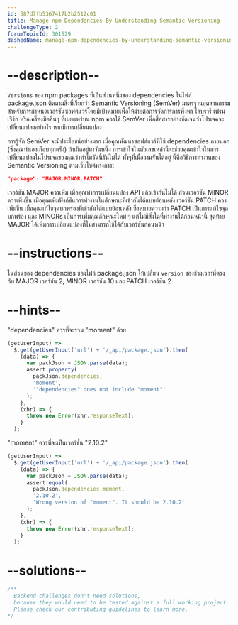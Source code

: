 ```yaml
---
id: 587d7fb5367417b2b2512c01
title: Manage npm Dependencies By Understanding Semantic Versioning
challengeType: 2
forumTopicId: 301529
dashedName: manage-npm-dependencies-by-understanding-semantic-versioning
---
```


# --description--

`Versions` ของ npm packages ที่เป็นส่วนหนึ่งของ dependencies ในไฟล์ package.json ติดตามสิ่งที่เรียกว่า Semantic Versioning (SemVer) มาตรฐานอุตสาหกรรมสำหรับการกำหนดเวอร์ชันซอฟต์แวร์โดยมีเป้าหมายเพื่อให้ง่ายต่อการจัดการการพึ่งพา ไลบรารี เฟรมเวิร์ก หรือเครื่องมืออื่นๆ ที่เผยแพร่บน npm ควรใช้ SemVer เพื่อสื่อสารอย่างชัดเจนว่าโปรเจคจะเปลี่ยนแปลงอย่างไร หากมีการเปลี่ยนแปลง 


การรู้จัก SemVer จะมีประโยชน์อย่างมาก เมื่อคุณพัฒนาซอฟต์แวร์ที่ใช้ dependencies ภายนอก (ซึ่งคุณทำเองเกือบทุกครั้ง) ถ้าเกิดอยู่มาวันหนึ่ง การเข้าใจในตัวเลขเหล่านี้จะช่วยคุณเข้าใจในการเปลี่ยนแปลงในโปรเจคของคุณว่าทำไมวันนี้รันไม่ได้ ทั้งๆที่เมื่อวานรันได้อยู่  นี่คือวิธีการทำงานของ Semantic Versioning ตามเว็บไซต์ทางการ:

```json
"package": "MAJOR.MINOR.PATCH"
```

เวอร์ชัน MAJOR ควรเพิ่ม เมื่อคุณทำการเปลี่ยนแปลง API แล้วเข้ากันไม่ได้ ส่วนเวอร์ชัน MINOR ควรเพิ่มขึ้น เมื่อคุณเพิ่มฟังก์ชันการทำงานในลักษณะที่เข้ากันได้แบบย้อนหลัง เวอร์ชัน PATCH ควรเพิ่มขึ้น เมื่อคุณแก้ไขจุดบกพร่องที่เข้ากันได้แบบย้อนหลัง ซึ่งหมายความว่า PATCH เป็นการแก้ไขจุดบกพร่อง และ MINORs เป็นการเพิ่มคุณลักษณะใหม่ ๆ แต่ไม่มีสิ่งใดที่ทำงานได้ก่อนหน้านี้ สุดท้าย MAJOR ได้เพิ่มการเปลี่ยนแปลงที่ไม่สามารถใช้ได้กับเวอร์ชันก่อนหน้า

# --instructions--

ในส่วนของ dependencies ของไฟล์ package.json ให้เปลี่ยน `version` ของช่วงเวลาที่ตรงกับ MAJOR เวอร์ชัน 2, MINOR เวอร์ชัน 10 และ PATCH เวอร์ชัน 2

# --hints--

"dependencies" ควรที่จะรวม "moment" ด้วย

```js
(getUserInput) =>
  $.get(getUserInput('url') + '/_api/package.json').then(
    (data) => {
      var packJson = JSON.parse(data);
      assert.property(
        packJson.dependencies,
        'moment',
        '"dependencies" does not include "moment"'
      );
    },
    (xhr) => {
      throw new Error(xhr.responseText);
    }
  );
```

"moment" ควรที่จะเป็นเวอร์ชั่น "2.10.2"

```js
(getUserInput) =>
  $.get(getUserInput('url') + '/_api/package.json').then(
    (data) => {
      var packJson = JSON.parse(data);
      assert.equal(
        packJson.dependencies.moment,
        '2.10.2',
        'Wrong version of "moment". It should be 2.10.2'
      );
    },
    (xhr) => {
      throw new Error(xhr.responseText);
    }
  );
```

# --solutions--

```js
/**
  Backend challenges don't need solutions, 
  because they would need to be tested against a full working project. 
  Please check our contributing guidelines to learn more.
*/
```
